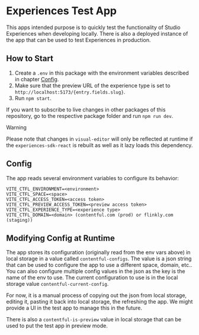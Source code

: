 # Experiences Test App

This apps intended purpose is to quickly test the functionality of Studio Experiences when developing locally. There is also a deployed instance of the app that can be used to test Experiences in production.

## How to Start

1. Create a `.env` in this package with the environment variables described in chapter [Config](#config).
2. Make sure that the preview URL of the experience type is set to `http://localhost:5173/{entry.fields.slug}`.
3. Run `npm start`.

If you want to subscribe to live changes in other packages of this repository, go to the respective package folder and run `npm run dev`.

> [!WARNING]
> Please note that changes in `visual-editor` will only be reflected at runtime if the `experiences-sdk-react` is rebuilt as well as it lazy loads this dependency.

## Config

The app reads several environment variables to configure its behavior:

```
VITE_CTFL_ENVIRONMENT=<environment>
VITE_CTFL_SPACE=<space>
VITE_CTFL_ACCESS_TOKEN=<access token>
VITE_CTFL_PREVIEW_ACCESS_TOKEN=<preview access token>
VITE_CTFL_EXPERIENCE_TYPE=<experience type>
VITE_CTFL_DOMAIN=<domain> (contentful.com (prod) or flinkly.com (staging))
```

## Modifying Config at Runtime

The app stores its configuration (originally read from the env vars above) in local storage in a value called `contentful-configs`. The value is a json string that can be used to configure the app to use a different space, domain, etc.. You can also configure multiple config values in the json as the key is the name of the env to use. The current configuration to use is in the local storage value `contentful-current-config`.

For now, it is a manual process of copying out the json from local storage, editing it, pasting it back into local storage, the refreshing the app. We might provide a UI in the test app to manage this in the future.

There is also a `contentful-is-preview` value in local storage that can be used to put the test app in preview mode.
